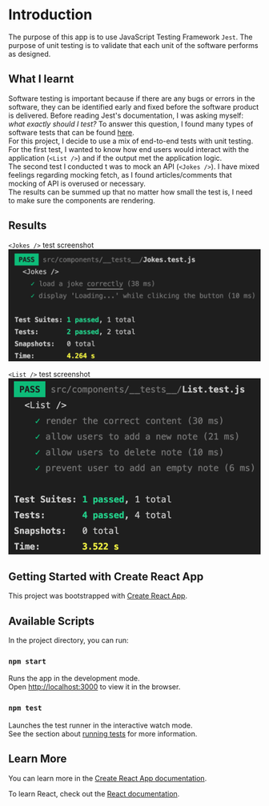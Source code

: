 # Introduction

The purpose of this app is to use JavaScript Testing Framework `Jest`. The purpose of unit testing is to validate that each unit of the software performs as designed.

## What I learnt

Software testing is important because if there are any bugs or errors in the software, they can be identified early and fixed before the software product is delivered. Before reading Jest's documentation, I was asking myself: *what exactly should I test?* To answer this question, I found many types of software tests that can be found [here](https://www.softwaretestinghelp.com/types-of-software-testing/). <br /> 
For this project, I decide to use a mix of end-to-end tests with unit testing. For the first test, I wanted to know how end users would interact with the application (`<List />`) and if the output met the application logic. <br /> 
The second test I conducted t was to mock an API (`<Jokes />`). I have mixed feelings regarding mocking fetch, as I found articles/comments that mocking of API is overused or necessary. <br />
The results can be summed up that no matter how small the test is, I need to make sure the components are rendering.

## Results

`<Jokes />` test screenshot
![](src/images/jokes.png)

`<List />` test screenshot
![](src/images/list.png)

## Getting Started with Create React App

This project was bootstrapped with [Create React App](https://github.com/facebook/create-react-app).

## Available Scripts

In the project directory, you can run:

### `npm start`

Runs the app in the development mode.\
Open [http://localhost:3000](http://localhost:3000) to view it in the browser.

### `npm test`

Launches the test runner in the interactive watch mode.\
See the section about [running tests](https://facebook.github.io/create-react-app/docs/running-tests) for more information.

## Learn More

You can learn more in the [Create React App documentation](https://facebook.github.io/create-react-app/docs/getting-started).

To learn React, check out the [React documentation](https://reactjs.org/).